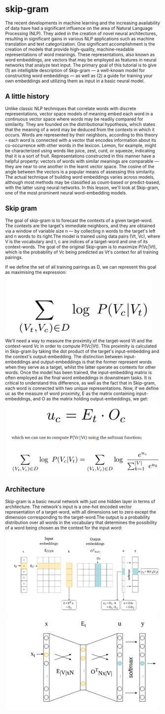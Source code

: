 # skip-gram
The recent developments in machine learning and the increasing availability of data have had a significant influence on the area of Natural Language Processing (NLP).
They aided in the creation of novel neural architectures, resulting in significant gains in various NLP applications such as machine translation and text categorization.
One significant accomplishment is the creation of models that provide high-quality, machine-readable representations of word meanings.
These representations, also known as word embeddings, are vectors that may be employed as features in neural networks that analyze text input.
The primary goal of this tutorial is to give (1) an intelligible description of Skip-gram — a well-known model for constructing word embeddings — as well as (2) a guide for training your own embeddings and utilizing them as input in a basic neural model. 
## A little history

Unlike classic NLP techniques that correlate words with discrete representations, vector space models of meaning embed each word in a continuous vector space where words may be readily compared for similarity.
They are founded on the distributional hypothesis, which states that the meaning of a word may be deduced from the contexts in which it occurs.
Words are represented by their neighbors, according to this theory – each word is connected with a vector that encodes information about its co-occurrence with other words in the lexicon.
Lemon, for example, might be characterized using words like juice, zest, curd, or squeeze, indicating that it is a sort of fruit.
Representations constructed in this manner have a helpful property: vectors of words with similar meanings are comparable — they are near to one another in the learnt vector space.
The cosine of the angle between the vectors is a popular means of assessing this similarity. 
The actual technique of building word embeddings varies across models, although most methods may be classified as count-based or predict-based, with the latter using neural networks.
In this lesson, we'll look at Skip-gram, one of the most prominent neural word-embedding models. 
## Skip gram
The goal of skip-gram is to forecast the contexts of a given target-word.
The contexts are the target's immediate neighbors, and they are obtained via a window of variable size n — by collecting n words to the target's left and n words to its right.The model is trained using data pairs (Vt, Vc), where V is the vocabulary and t, c are indices of a target-word and one of its context-words.
The goal of the original Skip-gram is to maximize P(Vc|Vt), which is the probability of Vc being predicted as Vt's context for all training pairings. 

If we define the set of all training pairings as D, we can represent this goal as maximising the expression: 
![source](https://github.com/adrienpayong/skip-gram/blob/main/Capture1.PNG)
We'll need a way to measure the proximity of the target-word Vt and the context-word Vc in order to compute P(Vc|Vt).
This proximity is calculated in Skip-gram by taking the dot product of the target's input-embedding and the context's output-embedding.
The distinction between input-embeddings and output-embeddings is that the former represent words when they serve as a target, whilst the latter operate as contexts for other words.
Once the model has been trained, the input-embedding matrix is often employed as the final word embeddings in downstream tasks.
It is critical to understand this difference, as well as the fact that in Skip-gram, each word is connected with two unique representations.
Now, if we define uc as the measure of word proximity, E as the matrix containing input-embeddings, and O as the matrix holding output-embeddings, we get: 
![source](https://github.com/adrienpayong/skip-gram/blob/main/Capture2.PNG)
## Architecture
Skip-gram is a basic neural network with just one hidden layer in terms of architecture.
The network's input is a one-hot encoded vector representation of a target-word, with all dimensions set to zero except the dimension corresponding to the target-word.The output is a probability distribution over all words in the vocabulary that determines the possibility of a word being chosen as the context for the input word: 
![source](https://github.com/adrienpayong/skip-gram/blob/main/Capture4.PNG)
![source](https://github.com/adrienpayong/skip-gram/blob/main/Capture5.PNG)
